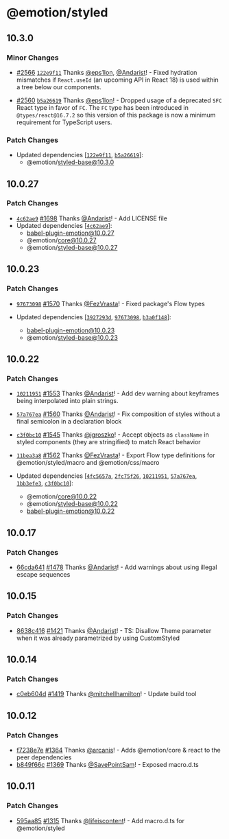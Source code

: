 # @emotion/styled

## 10.3.0

### Minor Changes

- [#2566](https://github.com/emotion-js/emotion/pull/2566) [`122e9f11`](https://github.com/emotion-js/emotion/commit/122e9f11bf3aec2100dd55cee00b74170abe1ec9) Thanks [@eps1lon](https://github.com/eps1lon), [@Andarist](https://github.com/Andarist)! - Fixed hydration mismatches if `React.useId` (an upcoming API in React 18) is used within a tree below our components.

* [#2560](https://github.com/emotion-js/emotion/pull/2560) [`b5a26619`](https://github.com/emotion-js/emotion/commit/b5a26619b158703e9bc653f6297b33350c9e7b40) Thanks [@eps1lon](https://github.com/eps1lon)! - Dropped usage of a deprecated `SFC` React type in favor of `FC`. The `FC` type has been introduced in `@types/react@16.7.2` so this version of this package is now a minimum requirement for TypeScript users.

### Patch Changes

- Updated dependencies [[`122e9f11`](https://github.com/emotion-js/emotion/commit/122e9f11bf3aec2100dd55cee00b74170abe1ec9), [`b5a26619`](https://github.com/emotion-js/emotion/commit/b5a26619b158703e9bc653f6297b33350c9e7b40)]:
  - @emotion/styled-base@10.3.0

## 10.0.27

### Patch Changes

- [`4c62ae9`](https://github.com/emotion-js/emotion/commit/4c62ae9447959d438928e1a26f76f1487983c968) [#1698](https://github.com/emotion-js/emotion/pull/1698) Thanks [@Andarist](https://github.com/Andarist)! - Add LICENSE file
- Updated dependencies [[`4c62ae9`](https://github.com/emotion-js/emotion/commit/4c62ae9447959d438928e1a26f76f1487983c968)]:
  - babel-plugin-emotion@10.0.27
  - @emotion/core@10.0.27
  - @emotion/styled-base@10.0.27

## 10.0.23

### Patch Changes

- [`97673098`](https://github.com/emotion-js/emotion/commit/97673098945a75b716d4cac100c1af46a5ae18f2) [#1570](https://github.com/emotion-js/emotion/pull/1570) Thanks [@FezVrasta](https://github.com/FezVrasta)! - Fixed package's Flow types

- Updated dependencies [[`3927293d`](https://github.com/emotion-js/emotion/commit/3927293d0b9d96b4a7c00196e8430728759b1161), [`97673098`](https://github.com/emotion-js/emotion/commit/97673098945a75b716d4cac100c1af46a5ae18f2), [`b3a0f148`](https://github.com/emotion-js/emotion/commit/b3a0f1484f2efcc78b447639ff2e0bc0f29915ae)]:
  - babel-plugin-emotion@10.0.23
  - @emotion/styled-base@10.0.23

## 10.0.22

### Patch Changes

- [`10211951`](https://github.com/emotion-js/emotion/commit/10211951051729b149930a8646de14bae9ae1bbc) [#1553](https://github.com/emotion-js/emotion/pull/1553) Thanks [@Andarist](https://github.com/Andarist)! - Add dev warning about keyframes being interpolated into plain strings.

* [`57a767ea`](https://github.com/emotion-js/emotion/commit/57a767ea3dd18eefbbdc7269cc13128caad65286) [#1560](https://github.com/emotion-js/emotion/pull/1560) Thanks [@Andarist](https://github.com/Andarist)! - Fix composition of styles without a final semicolon in a declaration block

- [`c3f0bc10`](https://github.com/emotion-js/emotion/commit/c3f0bc101833fff1ee4e27c7a730b821a7df4a15) [#1545](https://github.com/emotion-js/emotion/pull/1545) Thanks [@jgroszko](https://github.com/jgroszko)! - Accept objects as `className` in styled components (they are stringified) to match React behavior

* [`11bea3a8`](https://github.com/emotion-js/emotion/commit/11bea3a89f38f9052c692c3df050ad802b6b954c) [#1562](https://github.com/emotion-js/emotion/pull/1562) Thanks [@FezVrasta](https://github.com/FezVrasta)! - Export Flow type definitions for @emotion/styled/macro and @emotion/css/macro

* Updated dependencies [[`4fc5657a`](https://github.com/emotion-js/emotion/commit/4fc5657ac8d0002322321cfbfc254b7196d27387), [`2fc75f26`](https://github.com/emotion-js/emotion/commit/2fc75f266b23cf48fb842953bc47eebcb5241cbd), [`10211951`](https://github.com/emotion-js/emotion/commit/10211951051729b149930a8646de14bae9ae1bbc), [`57a767ea`](https://github.com/emotion-js/emotion/commit/57a767ea3dd18eefbbdc7269cc13128caad65286), [`1bb3efe3`](https://github.com/emotion-js/emotion/commit/1bb3efe399ddf0f3332187f3c751fbba9326d02c), [`c3f0bc10`](https://github.com/emotion-js/emotion/commit/c3f0bc101833fff1ee4e27c7a730b821a7df4a15)]:
  - @emotion/core@10.0.22
  - @emotion/styled-base@10.0.22
  - babel-plugin-emotion@10.0.22

## 10.0.17

### Patch Changes

- [66cda641](https://github.com/emotion-js/emotion/commit/66cda64128631790b81e3c9df273a972358ea593) [#1478](https://github.com/emotion-js/emotion/pull/1478) Thanks [@Andarist](https://github.com/Andarist)! - Add warnings about using illegal escape sequences

## 10.0.15

### Patch Changes

- [8638c416](https://github.com/emotion-js/emotion/commit/8638c416) [#1421](https://github.com/emotion-js/emotion/pull/1421) Thanks [@Andarist](https://github.com/Andarist)! - TS: Disallow Theme parameter when it was already parametrized by using CustomStyled

## 10.0.14

### Patch Changes

- [c0eb604d](https://github.com/emotion-js/emotion/commit/c0eb604d) [#1419](https://github.com/emotion-js/emotion/pull/1419) Thanks [@mitchellhamilton](https://github.com/mitchellhamilton)! - Update build tool

## 10.0.12

### Patch Changes

- [f7238e7e](https://github.com/emotion-js/emotion/commit/f7238e7e) [#1364](https://github.com/emotion-js/emotion/pull/1364) Thanks [@arcanis](https://github.com/arcanis)! - Adds @emotion/core & react to the peer dependencies
- [b849f66c](https://github.com/emotion-js/emotion/commit/b849f66c) [#1369](https://github.com/emotion-js/emotion/pull/1369) Thanks [@SavePointSam](https://github.com/SavePointSam)! - Exposed macro.d.ts

## 10.0.11

### Patch Changes

- [595aa85](https://github.com/emotion-js/emotion/commit/595aa85) [#1315](https://github.com/emotion-js/emotion/pull/1344) Thanks [@lifeiscontent](https://github.com/lifeiscontent)! - Add macro.d.ts for @emotion/styled
